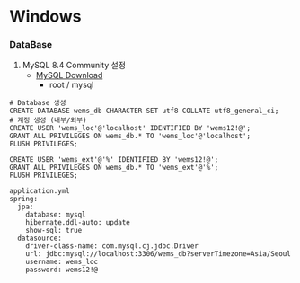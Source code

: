 # Windows
### DataBase
1. MySQL 8.4 Community 설정
	- [MySQL Download](https://dev.mysql.com/downloads/mysql/)
		- root / mysql
```
# Database 생성
CREATE DATABASE wems_db CHARACTER SET utf8 COLLATE utf8_general_ci;
# 계정 생성 (내부/외부)
CREATE USER 'wems_loc'@'localhost' IDENTIFIED BY 'wems12!@';
GRANT ALL PRIVILEGES ON wems_db.* TO 'wems_loc'@'localhost';
FLUSH PRIVILEGES;

CREATE USER 'wems_ext'@'%' IDENTIFIED BY 'wems12!@';
GRANT ALL PRIVILEGES ON wems_db.* TO 'wems_ext'@'%';
FLUSH PRIVILEGES;
```

```
application.yml
spring:  
  jpa:  
    database: mysql  
    hibernate.ddl-auto: update  
    show-sql: true  
  datasource:  
    driver-class-name: com.mysql.cj.jdbc.Driver  
    url: jdbc:mysql://localhost:3306/wems_db?serverTimezone=Asia/Seoul  
    username: wems_loc  
    password: wems12!@
```
